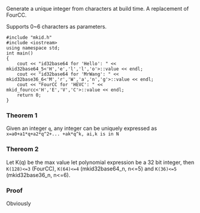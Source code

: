 Generate a unique integer from characters at build time. A replacement of FourCC.

Supports 0~6 characters as parameters.

    #include "mkid.h"
    #include <iostream>
    using namespace std;
    int main()
    {
        cout << "id32base64 for 'Hello': " << mkid32base64_5<'H','e','l','l','o'>::value << endl;
        cout << "id32base64 for 'MrWang': " << mkid32base36_6<'M','r','W','a','n','g'>::value << endl;
        cout << "FourCC for 'HEVC': " << mkid_fourcc<'H','E','V','C'>::value << endl;
        return 0;
    }
    
### Theorem 1

Given an integer `q`, any integer can be uniquely expressed as `x=a0+a1*q+a2*q^2+... +ak*q^k, ai,k is in N`

### Thereom 2

Let K(q) be the max value let polynomial expression be a 32 bit integer, then `K(128)<=3` (FourCC), `K(64)<=4` (mkid32base64_n, n<=5) and `K(36)<=5` (mkid32base36_n, n<=6).

### Proof

Obviously
